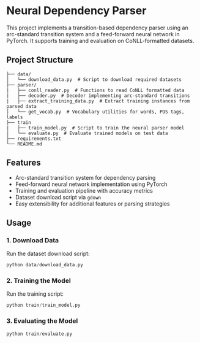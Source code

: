 # Neural Dependency Parser

This project implements a transition-based dependency parser using an arc-standard transition system and a feed-forward neural network in PyTorch. It supports training and evaluation on CoNLL-formatted datasets.


## Project Structure

```text
├── data/
│   └── download_data.py  # Script to download required datasets
├── parser/
|   ├── conll_reader.py  # Functions to read CoNLL formatted data
|   ├── decoder.py  # Decoder implementing arc-standard transitions
|   ├── extract_training_data.py  # Extract training instances from parsed data
│   └── get_vocab.py  # Vocabulary utilities for words, POS tags, labels
├── train
|   ├── train_model.py  # Script to train the neural parser model
│   └── evaluate.py  # Evaluate trained models on test data
├── requirements.txt
└── README.md
```
## Features

- Arc-standard transition system for dependency parsing
- Feed-forward neural network implementation using PyTorch
- Training and evaluation pipeline with accuracy metrics
- Dataset download script via `gdown`
- Easy extensibility for additional features or parsing strategies

## Usage

### 1. Download Data
Run the dataset download script:
```python
python data/download_data.py
```

### 2. Training the Model
Run the training script:
```python
python train/train_model.py
```

### 3. Evaluating the Model
```python
python train/evaluate.py
```
